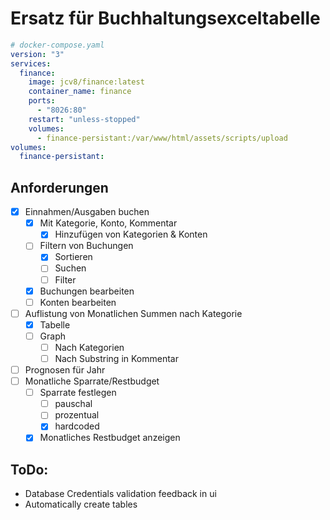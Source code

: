 # Ersatz für Buchhaltungsexceltabelle

```yml
# docker-compose.yaml
version: "3"
services:
  finance:
    image: jcv8/finance:latest
    container_name: finance
    ports:
      - "8026:80"
    restart: "unless-stopped"
    volumes:
      - finance-persistant:/var/www/html/assets/scripts/upload
volumes:
  finance-persistant:
``` 

## Anforderungen
- [X] Einnahmen/Ausgaben buchen
  - [X] Mit Kategorie, Konto, Kommentar
    - [X] Hinzufügen von Kategorien & Konten
  - [ ] Filtern von Buchungen
    - [X] Sortieren
    - [ ] Suchen
    - [ ] Filter
  - [X] Buchungen bearbeiten
  - [ ] Konten bearbeiten
- [ ] Auflistung von Monatlichen Summen nach Kategorie
  - [X] Tabelle
  - [ ] Graph
    - [ ] Nach Kategorien
    - [ ] Nach Substring in Kommentar
- [ ] Prognosen für Jahr
- [ ] Monatliche Sparrate/Restbudget
  - [ ] Sparrate festlegen
    - [ ] pauschal
    - [ ] prozentual
    - [X] hardcoded 
  - [X] Monatliches Restbudget anzeigen

## ToDo:

- Database Credentials validation feedback in ui
- Automatically create tables
